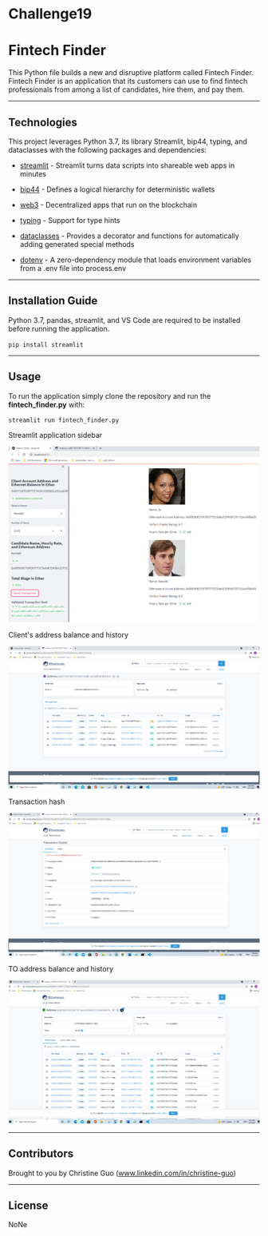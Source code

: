 # Challenge19


# Fintech Finder

This Python file builds a new and disruptive platform called Fintech Finder. Fintech Finder is an application that its customers can use to find fintech professionals from among a list of candidates, hire them, and pay them.

---

## Technologies

This project leverages Python 3.7, its library Streamlit, bip44, typing, and dataclasses with the following packages and dependencies:

* [streamlit](https://streamlit.io/) - Streamlit turns data scripts into shareable web apps in minutes

* [bip44](https://en.bitcoin.it/wiki/BIP_0044) - Defines a logical hierarchy for deterministic wallets

* [web3](https://ethereum.org/en/developers/docs/web2-vs-web3/) - Decentralized apps that run on the blockchain

* [typing](https://docs.python.org/3/library/typing.html) - Support for type hints

* [dataclasses](https://docs.python.org/3/library/dataclasses.html) -  Provides a decorator and functions for automatically adding generated special methods

* [dotenv](https://www.npmjs.com/package/dotenv) - A zero-dependency module that loads environment variables from a .env file into process.env

---

## Installation Guide

Python 3.7, pandas, streamlit, and VS Code are required to be installed before running the application.

`pip install streamlit`

---

## Usage

To run the application simply clone the repository and run the **fintech_finder.py** with:

```
streamlit run fintech_finder.py

```

Streamlit application sidebar

![streamlit_app_sidebar](fintech_finder/Images/streamlit_app_sidebar.PNG)  

Client's address balance and history

![address_balance_and_history](fintech_finder/Images/address_balance_and_history.PNG)  

Transaction hash

![txn_hash](fintech_finder/Images/txn_hash.PNG)  

TO address balance and history

![to_address_balance_and_history](fintech_finder/Images/to_address_balance_and_history.PNG)  

---

## Contributors

Brought to you by Christine Guo (www.linkedin.com/in/christine-guo)

---

## License

NoNe